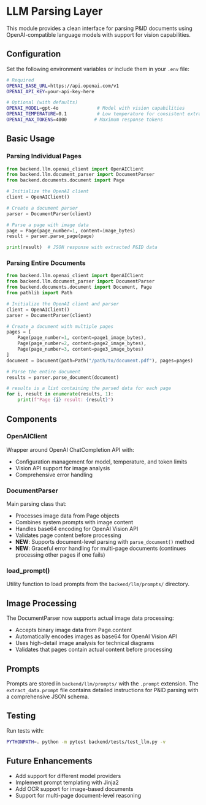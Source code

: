 # LLM Parsing Layer

This module provides a clean interface for parsing P&ID documents using OpenAI-compatible language models with support for vision capabilities.

## Configuration

Set the following environment variables or include them in your `.env` file:

```bash
# Required
OPENAI_BASE_URL=https://api.openai.com/v1
OPENAI_API_KEY=your-api-key-here

# Optional (with defaults)
OPENAI_MODEL=gpt-4o              # Model with vision capabilities
OPENAI_TEMPERATURE=0.1           # Low temperature for consistent extraction
OPENAI_MAX_TOKENS=4000          # Maximum response tokens
```

## Basic Usage

### Parsing Individual Pages

```python
from backend.llm.openai_client import OpenAIClient
from backend.llm.document_parser import DocumentParser
from backend.documents.document import Page

# Initialize the OpenAI client
client = OpenAIClient()

# Create a document parser
parser = DocumentParser(client)

# Parse a page with image data
page = Page(page_number=1, content=image_bytes)
result = parser.parse_page(page)

print(result)  # JSON response with extracted P&ID data
```

### Parsing Entire Documents

```python
from backend.llm.openai_client import OpenAIClient
from backend.llm.document_parser import DocumentParser
from backend.documents.document import Document, Page
from pathlib import Path

# Initialize the OpenAI client and parser
client = OpenAIClient()
parser = DocumentParser(client)

# Create a document with multiple pages
pages = [
    Page(page_number=1, content=page1_image_bytes),
    Page(page_number=2, content=page2_image_bytes),
    Page(page_number=3, content=page3_image_bytes)
]
document = Document(path=Path("/path/to/document.pdf"), pages=pages)

# Parse the entire document
results = parser.parse_document(document)

# results is a list containing the parsed data for each page
for i, result in enumerate(results, 1):
    print(f"Page {i} result: {result}")
```

## Components

### OpenAIClient

Wrapper around OpenAI ChatCompletion API with:
- Configuration management for model, temperature, and token limits
- Vision API support for image analysis
- Comprehensive error handling

### DocumentParser

Main parsing class that:
- Processes image data from Page objects
- Combines system prompts with image content
- Handles base64 encoding for OpenAI Vision API
- Validates page content before processing
- **NEW**: Supports document-level parsing with `parse_document()` method
- **NEW**: Graceful error handling for multi-page documents (continues processing other pages if one fails)

### load_prompt()

Utility function to load prompts from the `backend/llm/prompts/` directory.

## Image Processing

The DocumentParser now supports actual image data processing:
- Accepts binary image data from Page.content
- Automatically encodes images as base64 for OpenAI Vision API
- Uses high-detail image analysis for technical diagrams
- Validates that pages contain actual content before processing

## Prompts

Prompts are stored in `backend/llm/prompts/` with the `.prompt` extension. The `extract_data.prompt` file contains detailed instructions for P&ID parsing with a comprehensive JSON schema.

## Testing

Run tests with:

```bash
PYTHONPATH=. python -m pytest backend/tests/test_llm.py -v
```

## Future Enhancements

- Add support for different model providers
- Implement prompt templating with Jinja2
- Add OCR support for image-based documents
- Support for multi-page document-level reasoning